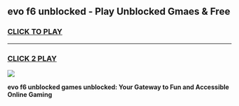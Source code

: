 
## evo f6 unblocked - Play Unblocked Gmaes & Free
<h3>
<a href="https://news.freeplayer.one?title=evo_f6_unblocked&ref=23F">CLICK TO PLAY</a></h3>
<hr>

<h3>
<a href="https://news.freeplayer.one?title=evo_f6_unblocked&ref=23F">CLICK 2 PLAY</a>
  
</h3>

<a href="https://news.freeplayer.one?title=evo_f6_unblocked&ref=23F/"><img src="https://clearcache.store/games.png"></a>


**evo f6 unblocked games unblocked: Your Gateway to Fun and Accessible Online Gaming**
